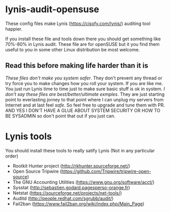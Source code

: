 # lynis-audit-opensuse
These config files make Lynis (https://cisofy.com/lynis/) auditing tool happier.

If you install these file and tools down there you should get something like 70%-80%
in Lynis audit. These file are for openSUSE but it you find them useful to you in 
some other Linux distribution be most welcome.

## Read this before making life harder than it is
*These files don't make you system safer*. They don't prevent any thread or
try force you to make changes how you roll your system.
If you are like me. You just run Lynis time to time just to make sure basic
stuff is ok in system. *I don't say these files are best/better/ultimate exmples*.
They are just starting point to everlasting jorney to that point where I can unplug
my servers from Internet and at last feel *safe*.
So feel free to upgrade and tune them with PR.
AND YES I DON'T HAVE A GLUE ABOUT SYSTEM SECURITY OR HOW TO BE SYSADMIN
so don't point that out if you just can.

# Lynis tools
You should install these tools to really satify Lynis (Not in any particular order)
 * Rootkit Hunter project (http://rkhunter.sourceforge.net/)
 * Open Source Tripwire (https://github.com/Tripwire/tripwire-open-source)
 * The GNU Accounting Utilities (https://www.gnu.org/software/acct/)
 * Sysstat (http://sebastien.godard.pagesperso-orange.fr)
 * Netstat (https://sourceforge.net/projects/net-tools/)
 * Auditd (http://people.redhat.com/sgrubb/audit/)
 * Fail2ban (https://www.fail2ban.org/wiki/index.php/Main_Page) 
